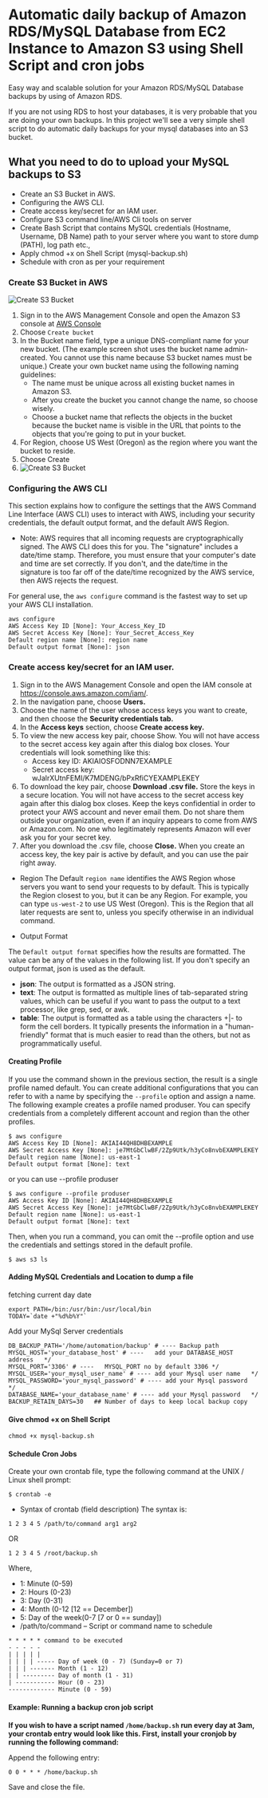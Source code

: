 # Automatic daily backup of Amazon RDS/MySQL Database from EC2 Instance to Amazon S3 using Shell Script and cron jobs

Easy way and scalable solution for your Amazon RDS/MySQL Database backups by using of Amazon RDS.

If you are not using RDS to host your databases, it is very probable that you are doing your own backups. In this project we'll see a very simple shell script to do automatic daily backups for your mysql databases into an S3 bucket.

## What you need to do to upload your MySQL backups to S3

* Create an S3 Bucket in AWS.
* Configuring the AWS CLI.
* Create access key/secret for an IAM user.
* Configure S3 command line/AWS Cli tools on server 
* Create Bash Script that contains MySQL credentials (Hostname, Username, DB Name) path to your server where you want to store dump (PATH), log path etc.,
* Apply chmod +x on Shell Script (mysql-backup.sh)
* Schedule with cron as per your requirement

### Create S3 Bucket in AWS
![Create S3 Bucket](https://docs.aws.amazon.com/AmazonS3/latest/gsg/images/flowCreateABucket.png)

1. Sign in to the AWS Management Console and open the Amazon S3 console at [AWS Console](https://console.aws.amazon.com/s3/)
2. Choose ```Create bucket```
3. In the Bucket name field, type a unique DNS-compliant name for your new bucket. (The example screen shot uses the bucket name admin-created. You cannot use this name because S3 bucket names must be unique.) Create your own bucket name using the following naming guidelines:
    * The name must be unique across all existing bucket names in Amazon S3.
    * After you create the bucket you cannot change the name, so choose wisely.
    * Choose a bucket name that reflects the objects in the bucket because the bucket name is visible in the URL that points to the objects that you're going to put in your bucket.
 4. For Region, choose US West (Oregon) as the region where you want the bucket to reside.
 5. Choose Create
 6. ![Create S3 Bucket](https://docs.aws.amazon.com/AmazonS3/latest/gsg/images/gsg-create-bucket-name-region.png)

### Configuring the AWS CLI
This section explains how to configure the settings that the AWS Command Line Interface (AWS CLI) uses to interact with AWS, including your security credentials, the default output format, and the default AWS Region.

* Note: AWS requires that all incoming requests are cryptographically signed. The AWS CLI does this for you. The               "signature" includes a date/time stamp. Therefore, you must ensure that your computer's date and time are set          correctly. If you don't, and the date/time in the signature is too far off of the date/time recognized by the          AWS service, then AWS rejects the request.

For general use, the ``` aws configure ``` command is the fastest way to set up your AWS CLI installation.
 
``` 
aws configure
AWS Access Key ID [None]: Your_Access_Key_ID
AWS Secret Access Key [None]: Your_Secret_Access_Key
Default region name [None]: region name
Default output format [None]: json
```

### Create access key/secret  for an IAM user.

1. Sign in to the AWS Management Console and open the IAM console at https://console.aws.amazon.com/iam/.
2. In the navigation pane, choose **Users.**
3. Choose the name of the user whose access keys you want to create, and then choose the **Security credentials tab.**
4. In the **Access keys** section, choose **Create access key.**
5. To view the new access key pair, choose Show. You will not have access to the secret access key again after this dialog box closes. Your credentials will look something like this:
    * Access key ID: AKIAIOSFODNN7EXAMPLE
    * Secret access key: wJalrXUtnFEMI/K7MDENG/bPxRfiCYEXAMPLEKEY
6. To download the key pair, choose **Download .csv file.** Store the keys in a secure location. You will not have access to the secret access key again after this dialog box closes.
Keep the keys confidential in order to protect your AWS account and never email them. Do not share them outside your organization, even if an inquiry appears to come from AWS or Amazon.com. No one who legitimately represents Amazon will ever ask you for your secret key.
7. After you download the .csv file, choose **Close.** When you create an access key, the key pair is active by default, and you can use the pair right away.

* Region
The Default ``` region name ``` identifies the AWS Region whose servers you want to send your requests to by default. This is typically the Region closest to you, but it can be any Region. For example, you can type ``` us-west-2 ``` to use US West (Oregon). This is the Region that all later requests are sent to, unless you specify otherwise in an individual command.

* Output Format

The ``` Default output format ``` specifies how the results are formatted. The value can be any of the values in the following list. If you don't specify an output format, json is used as the default.
* **json**: The output is formatted as a JSON string.
* **text**: The output is formatted as multiple lines of tab-separated string values, which can be useful if you want to pass the output to a text processor, like grep, sed, or awk.
* **table**: The output is formatted as a table using the characters +|- to form the cell borders. It typically presents the information in a "human-friendly" format that is much easier to read than the others, but not as programmatically useful.

#### Creating Profile
If you use the command shown in the previous section, the result is a single profile named default. You can create additional configurations that you can refer to with a name by specifying the ``` --profile ``` option and assign a name. The following example creates a profile named produser. You can specify credentials from a completely different account and region than the other profiles.
```
$ aws configure 
AWS Access Key ID [None]: AKIAI44QH8DHBEXAMPLE
AWS Secret Access Key [None]: je7MtGbClwBF/2Zp9Utk/h3yCo8nvbEXAMPLEKEY
Default region name [None]: us-east-1
Default output format [None]: text
```
or you can use --profile produser
```
$ aws configure --profile produser
AWS Access Key ID [None]: AKIAI44QH8DHBEXAMPLE
AWS Secret Access Key [None]: je7MtGbClwBF/2Zp9Utk/h3yCo8nvbEXAMPLEKEY
Default region name [None]: us-east-1
Default output format [None]: text
```
Then, when you run a command, you can omit the --profile option and use the credentials and settings stored in the default profile.
```
$ aws s3 ls
```

####  Adding MySQL Credentials and Location to dump a file
fetching current day date
```
export PATH=/bin:/usr/bin:/usr/local/bin
TODAY=`date +"%d%b%Y"`
```
Add your MySql Server credentials 
```
DB_BACKUP_PATH='/home/automation/backup' # ---- Backup path 
MYSQL_HOST='your_database_host' # ----   add your DATABASE_HOST address   */
MYSQL_PORT='3306' # ----   MYSQL_PORT no by default 3306 */
MYSQL_USER='your_mysql_user_name' # ---- add your Mysql user name   */
MYSQL_PASSWORD='your_mysql_password' # ---- add your Mysql password   */
DATABASE_NAME='your_database_name' # ---- add your Mysql password   */
BACKUP_RETAIN_DAYS=30   ## Number of days to keep local backup copy
 ```

#### Give chmod +x on Shell Script
 ```
 chmod +x mysql-backup.sh
 ```
#### Schedule Cron Jobs
 
 Create your own crontab file, type the following command at the UNIX / Linux shell prompt:
 ```
 $ crontab -e
 ```
* Syntax of crontab (field description)
The syntax is:
```
1 2 3 4 5 /path/to/command arg1 arg2
```
OR
```
1 2 3 4 5 /root/backup.sh
```

Where,

   * 1: Minute (0-59)
   * 2: Hours (0-23)
   * 3: Day (0-31)
   * 4: Month (0-12 [12 == December])
   * 5: Day of the week(0-7 [7 or 0 == sunday])
   * /path/to/command – Script or command name to schedule

```
* * * * * command to be executed
- - - - -
| | | | |
| | | | ----- Day of week (0 - 7) (Sunday=0 or 7)
| | | ------- Month (1 - 12)
| | --------- Day of month (1 - 31)
| ----------- Hour (0 - 23)
------------- Minute (0 - 59)
```

#### Example: Running a backup cron job script
**If you wish to have a script named ```/home/backup.sh``` run every day at 3am, your crontab entry would look like this. First, install your cronjob by running the following command:** 

Append the following entry:
```
0 0 * * * /home/backup.sh
```
Save and close the file.
